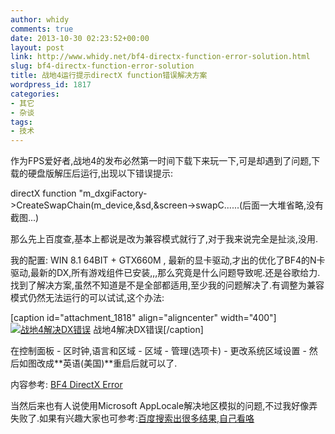 ```yaml
---
author: whidy
comments: true
date: 2013-10-30 02:23:52+00:00
layout: post
link: http://www.whidy.net/bf4-directx-function-error-solution.html
slug: bf4-directx-function-error-solution
title: 战地4运行提示directX function错误解决方案
wordpress_id: 1817
categories:
- 其它
- 杂谈
tags:
- 技术
---
```


作为FPS爱好者,战地4的发布必然第一时间下载下来玩一下,可是却遇到了问题,下载的硬盘版解压后运行,出现以下错误提示:

directX function "m_dxgiFactory->CreateSwapChain(m_device,&sd,&screen->swapC......(后面一大堆省略,没有截图...)

那么先上百度查,基本上都说是改为兼容模式就行了,对于我来说完全是扯淡,没用.

我的配置: WIN 8.1 64BIT + GTX660M , 最新的显卡驱动,才出的优化了BF4的N卡驱动,最新的DX,所有游戏组件已安装,,,那么究竟是什么问题导致呢.还是谷歌给力.找到了解决方案,虽然不知道是不是全部都适用,至少我的问题解决了.有调整为兼容模式仍然无法运行的可以试试,这个办法:

[caption id="attachment_1818" align="aligncenter" width="400"][![战地4解决DX错误](http://www.whidy.net/wp-content/uploads/2013/10/bf4-400x264.jpg)](http://www.whidy.net/wp-content/uploads/2013/10/bf4.jpg) 战地4解决DX错误[/caption]

在控制面板 - 区时钟,语言和区域 - 区域 - 管理(选项卡) - 更改系统区域设置 - 然后如图改成**英语(美国)**重启后就可以了.

内容参考: [BF4 DirectX Error](http://battlelog.battlefield.com/bf3/en/forum/threadview/2955064766441724035/last/)

当然后来也有人说使用Microsoft AppLocale解决地区模拟的问题,不过我好像弄失败了.如果有兴趣大家也可参考:[百度搜索出很多结果,自己看咯](http://www.baidu.com/s?ie=UTF-8&wd=%E6%88%98%E5%9C%B04+applocale)
